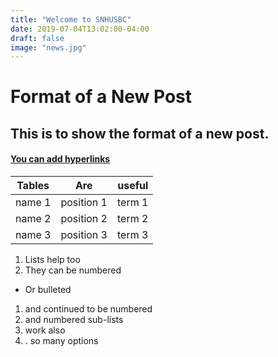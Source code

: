 ```yaml
---
title: "Welcome to SNHUSBC"
date: 2019-07-04T13:02:00-04:00
draft: false
image: "news.jpg"
---
```

# Format of a New Post
## This is to show the format of a new post.
#### <a href="http://www.google.com">You can add hyperlinks</a>
       
| Tables    |Are       |useful   |
|-----------|:--------:|--------:|
|name 1     |position 1|term 1   |
|name 2     |position 2|term 2   |
|name 3     |position 3|term 3   |

1. Lists help too
2. They can be numbered
  * Or bulleted
1. and continued to be numbered
  1. and numbered sub-lists
  3. work also
4. . so many options
